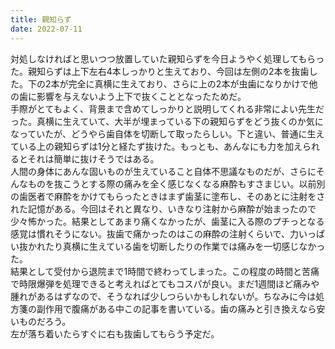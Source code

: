 ```yaml
---
title: 親知らず
date: 2022-07-11
---
```

対処しなければと思いつつ放置していた親知らずを今日ようやく処理してもらった。親知らずは上下左右4本しっかりと生えており、今回は左側の2本を抜歯した。下の2本が完全に真横に生えており、さらに上の2本が虫歯になりかけで他の歯に影響を与えないよう上下で抜くこととなったためだ。  
手際がとてもよく、背景まで含めてしっかりと説明してくれる非常によい先生だった。真横に生えていて、大半が埋まっている下の親知らずをどう抜くのか気になっていたが、どうやら歯自体を切断して取ったらしい。下と違い、普通に生えている上の親知らずは1分と経たず抜けた。もっとも、あんなにも力を加えられるとそれは簡単に抜けそうではある。  
人間の身体にあんな固いものが生えていること自体不思議なものだが、さらにそんなものを抜こうとする際の痛みを全く感じなくなる麻酔もすさまじい。以前別の歯医者で麻酔をかけてもらったときはまず歯茎に塗布し、そのあとに注射をされた記憶がある。今回はそれと異なり、いきなり注射から麻酔が始まったので少々怖かった。結果としてあまり痛くなかったが、歯茎に入る際のプチっとなる感覚は慣れそうにない。抜歯で痛かったのはこの麻酔の注射くらいで、力いっぱい抜かれたり真横に生えている歯を切断したりの作業では痛みを一切感じなかった。  
結果として受付から退院まで1時間で終わってしまった。この程度の時間と苦痛で時限爆弾を処理できると考えればとてもコスパが良い。まだ1週間ほど痛みや腫れがあるはずなので、そうなれば少しつらいかもしれないが。ちなみに今は処方箋の副作用で腹痛がある中この記事を書いている。歯の痛みと引き換えなら安いものだろう。  
左が落ち着いたらすぐに右も抜歯してもらう予定だ。
